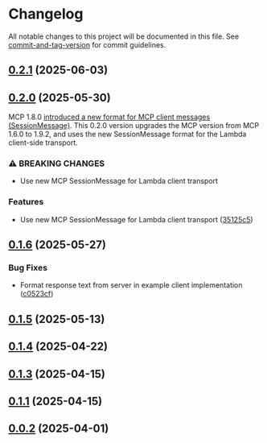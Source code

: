 # Changelog

All notable changes to this project will be documented in this file. See [commit-and-tag-version](https://github.com/absolute-version/commit-and-tag-version) for commit guidelines.

## [0.2.1](https://github.com/awslabs/run-model-context-protocol-servers-with-aws-lambda/compare/v0.2.0...v0.2.1) (2025-06-03)

## [0.2.0](https://github.com/awslabs/run-model-context-protocol-servers-with-aws-lambda/compare/v0.1.6...v0.2.0) (2025-05-30)

MCP 1.8.0 [introduced a new format for MCP client messages (SessionMessage)](https://github.com/modelcontextprotocol/python-sdk/commit/da0cf223553d50e48fba7652b2ef0eca26550e77).
This 0.2.0 version upgrades the MCP version from MCP 1.6.0 to 1.9.2, and uses the new SessionMessage format for the Lambda client-side transport.

### ⚠ BREAKING CHANGES

* Use new MCP SessionMessage for Lambda client transport

### Features

* Use new MCP SessionMessage for Lambda client transport ([35125c5](https://github.com/awslabs/run-model-context-protocol-servers-with-aws-lambda/commit/35125c5e22172544c5a07f17c4174e1b4c792fea))

## [0.1.6](https://github.com/awslabs/run-model-context-protocol-servers-with-aws-lambda/compare/v0.1.5...v0.1.6) (2025-05-27)


### Bug Fixes

* Format response text from server in example client implementation ([c0523cf](https://github.com/awslabs/run-model-context-protocol-servers-with-aws-lambda/commit/c0523cf087422726a657a6c5866af1c0fbaa24d3))

## [0.1.5](https://github.com/awslabs/run-model-context-protocol-servers-with-aws-lambda/compare/v0.1.4...v0.1.5) (2025-05-13)

## [0.1.4](https://github.com/awslabs/run-model-context-protocol-servers-with-aws-lambda/compare/v0.1.3...v0.1.4) (2025-04-22)

## [0.1.3](https://github.com/awslabs/run-model-context-protocol-servers-with-aws-lambda/compare/v0.1.2...v0.1.3) (2025-04-15)

## [0.1.1](https://github.com/awslabs/run-model-context-protocol-servers-with-aws-lambda/compare/v0.1.0...v0.1.1) (2025-04-15)

## [0.0.2](https://github.com/awslabs/run-model-context-protocol-servers-with-aws-lambda/compare/v0.0.1...v0.0.2) (2025-04-01)
